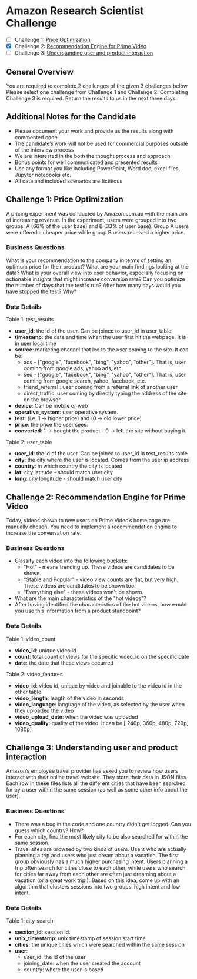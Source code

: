 # Amazon Research Scientist Challenge

- [ ] Challenge 1: [Price Optimization]()
- [x] Challenge 2: [Recommendation Engine for Prime Video](https://github.com/jordaninturrisi/Amazon_AWS_Research_Scientist_Challenge/blob/master/Question2.ipynb)
- [ ] Challenge 3: [Understanding user and product interaction](https://github.com/jordaninturrisi/Amazon_AWS_Research_Scientist_Challenge/blob/master/Question3.ipynb)

## General Overview

You are required to complete 2 challenges of the given 3 challenges below. Please select one challenge from Challenge 1 and Challenge 2. Completing Challenge 3 is required.
Return the results to us in the next three days.

## Additional Notes for the Candidate

- Please document your work and provide us the results along with commented code
- The candidate’s work will not be used for commercial purposes outside of the interview process
- We are interested in the both the thought process and approach
- Bonus points for well communicated and presented results
- Use any format you like including PowerPoint, Word doc, excel files, Jupyter notebooks etc.
- All data and included scenarios are fictitious


## Challenge 1: Price Optimization
A pricing experiment was conducted by Amazon.com.au with the main aim of increasing revenue. In the experiment, users were grouped into two groups: A (66% of the user base) and B (33% of user base). Group A users were offered a cheaper price while group B users received a higher price.

### Business Questions
What is your recommendation to the company in terms of setting an optimum price for their product?
What are your main findings looking at the data? What is your overall view into user behavior, especially focusing on actionable insights that might increase conversion rate?
Can you optimize the number of days that the test is run? After how many days would you have stopped the test? Why?

### Data Details
Table 1: test_results
- **user_id**: the Id of the user. Can be joined to user_id in user_table 
- **timestamp**: the date and time when the user first hit the webpage. It is in user local time 
- **source**: marketing channel that led to the user coming to the site. It can be:
  - ads - ["google", "facebook", "bing", "yahoo", "other"]. That is, user coming from google ads, yahoo ads, etc. 
  - seo - ["google", "facebook", "bing", "yahoo", "other"]. That is, user coming from google search, yahoo,  facebook, etc.
  - friend_referral : user coming from a referral link of another user
  - direct_traffic: user coming by directly typing the address of the site on the browser
- **device**: Can be mobile or web 
- **operative_system**: user operative system.
- **test**: (i.e. 1 -> higher price) and  (0 -> old lower price) 
- **price**: the price the user sees.
- **converted**: 1 -> bought the product - 0 -> left the site without buying it.

Table 2: user_table
- **user_id**: the Id of the user. Can be joined to user_id in test_results table
- **city**: the city where the user is located. Comes from the user ip address
- **country**: in which country the city is located 
- **lat**: city latitude - should match user city
- **long**: city longitude - should match user city


## Challenge 2: Recommendation Engine for Prime Video
Today, videos shown to new users on Prime Video’s home page are manually chosen. You need to implement a recommendation engine to increase the conversation rate.

### Business Questions
- Classify each video into the following buckets:
  - "Hot" - means trending up. These videos are candidates to be shown.
  - "Stable and Popular" - video view counts are flat, but very high. These videos are candidates to be shown too.
  - "Everything else" - these videos won't be shown.
- What are the main characteristics of the "hot videos"?
- After having identified the characteristics of the hot videos, how would you use this information from a product standpoint?

### Data Details
Table 1: video_count
- **video_id**: unique video id
- **count**: total count of views for the specific video_id on the specific date 
- **date**: the date that these views occurred


Table 2: video_features
- **video_id**: video id, unique by video and joinable to the video id in the other table
- **video_length**: length of the video in seconds 
- **video_language**: language of the video, as selected by the user when they uploaded the video
- **video_upload_date**: when the video was uploaded 
- **video_quality**: quality of the video. It can be [ 240p, 360p, 480p, 720p, 1080p]


## Challenge 3: Understanding user and product interaction
Amazon’s employee travel provider has asked you to review how users interact with their online travel website.
They store their data in JSON files. Each row in these files lists all the different cities that have been searched for by a user within the same session (as well as some other info about the user).

### Business Questions
- There was a bug in the code and one country didn't get logged. Can you guess which country? How?
- For each city, find the most likely city to be also searched for within the same session.
- Travel sites are browsed by two kinds of users. Users who are actually planning a trip and users who just dream about a vacation. The first group obviously has a much higher purchasing intent. Users planning a trip often search for cities close to each other, while users who search for cities far away from each other are often just dreaming about a vacation (or a great work trip!). Based on this idea, come up with an algorithm that clusters sessions into two groups: high intent and low intent.

### Data Details
Table 1: city_search
- **session_id**: session id.
- **unix_timestamp**: unix timestamp of session start time
- **cities**: the unique cities which were searched within the same session
- **user**:
  - user_id: the id of the user
  - joining_date: when the user created the account
  - country: where the user is based
